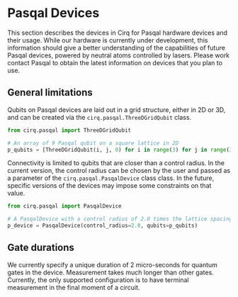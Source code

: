 # Pasqal Devices

This section describes the devices in Cirq for Pasqal hardware devices and their usage.
While our hardware is currently under development, this information should give a
better understanding of the capabilities of future Pasqal devices, powered by neutral atoms
controlled by lasers. Please work contact Pasqal to obtain the latest information
on devices that you plan to use.

## General limitations

Qubits on Pasqal devices are laid out in a grid structure, either in 2D or 3D, and can be
created via the `cirq.pasqal.ThreeDGridQubit` class.

```python
from cirq.pasqal import ThreeDGridQubit

# An array of 9 Pasqal qubit on a square lattice in 2D
p_qubits = [ThreeDGridQubit(i, j, 0) for i in range(3) for j in range(3)]

```

Connectivity is limited to qubits that are closer than a control radius. In the current
version, the control radius can be chosen by the user and passed as a parameter of the
`cirq.pasqal.PasqalDevice` class class. In the future, specific versions of the devices
may impose some constraints on that value.

```python
from cirq.pasqal import PasqalDevice

# A PasqalDevice with a control radius of 2.0 times the lattice spacing.
p_device = PasqalDevice(control_radius=2.0, qubits=p_qubits)

```


## Gate durations

We currently specify a unique duration  of 2 micro-seconds for quantum gates in the device.
Measurement takes much longer than other gates. Currently, the only supported configuration
is to have terminal measurement in the final moment of a circuit.
